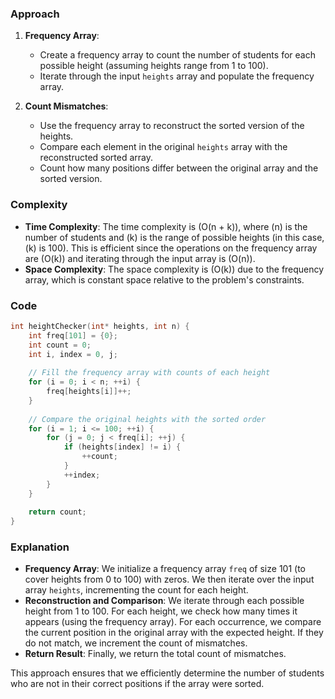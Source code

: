 ### Approach

1. **Frequency Array**:
    - Create a frequency array to count the number of students for each possible height (assuming heights range from 1 to 100).
    - Iterate through the input `heights` array and populate the frequency array.

2. **Count Mismatches**:
    - Use the frequency array to reconstruct the sorted version of the heights.
    - Compare each element in the original `heights` array with the reconstructed sorted array.
    - Count how many positions differ between the original array and the sorted version.

### Complexity

- **Time Complexity**: The time complexity is \(O(n + k)\), where \(n\) is the number of students and \(k\) is the range of possible heights (in this case, \(k\) is 100). This is efficient since the operations on the frequency array are \(O(k)\) and iterating through the input array is \(O(n)\).
- **Space Complexity**: The space complexity is \(O(k)\) due to the frequency array, which is constant space relative to the problem's constraints.

### Code

```c
int heightChecker(int* heights, int n) {
    int freq[101] = {0};
    int count = 0;
    int i, index = 0, j;
    
    // Fill the frequency array with counts of each height
    for (i = 0; i < n; ++i) {
        freq[heights[i]]++;
    }
    
    // Compare the original heights with the sorted order
    for (i = 1; i <= 100; ++i) {
        for (j = 0; j < freq[i]; ++j) {
            if (heights[index] != i) {
                ++count;
            }
            ++index;
        }
    }
    
    return count;
}
```

### Explanation

- **Frequency Array**: We initialize a frequency array `freq` of size 101 (to cover heights from 0 to 100) with zeros. We then iterate over the input array `heights`, incrementing the count for each height.
- **Reconstruction and Comparison**: We iterate through each possible height from 1 to 100. For each height, we check how many times it appears (using the frequency array). For each occurrence, we compare the current position in the original array with the expected height. If they do not match, we increment the count of mismatches.
- **Return Result**: Finally, we return the total count of mismatches.

This approach ensures that we efficiently determine the number of students who are not in their correct positions if the array were sorted.
